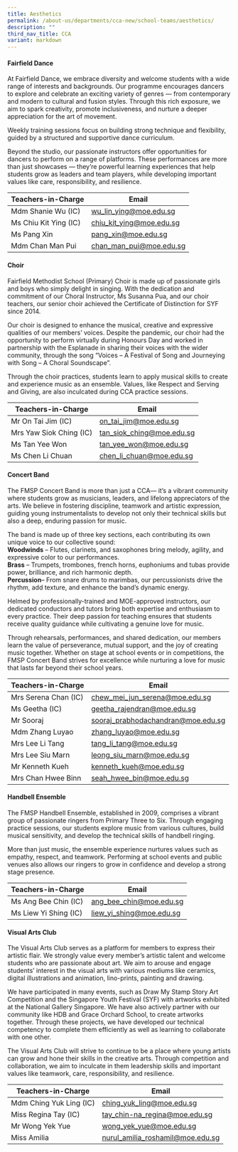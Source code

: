 ```yaml
---
title: Aesthetics
permalink: /about-us/departments/cca-new/school-teams/aesthetics/
description: ""
third_nav_title: CCA
variant: markdown
---
```

<h4><strong>Fairfield Dance</strong></h4>

At Fairfield Dance, we embrace diversity and welcome students with a wide range of interests and backgrounds. Our programme encourages dancers to explore and celebrate an exciting variety of genres — from contemporary and modern to cultural and fusion styles. Through this rich exposure, we aim to spark creativity, promote inclusiveness, and nurture a deeper appreciation for the art of movement.

Weekly training sessions focus on building strong technique and flexibility, guided by a structured and supportive dance curriculum.

Beyond the studio, our passionate instructors offer opportunities for dancers to perform on a range of platforms. These performances are more than just showcases — they’re powerful learning experiences that help students grow as leaders and team players, while developing important values like care, responsibility, and resilience.

| Teachers-in-Charge | Email |
| -------- | -------- |
| Mdm Shanie Wu (IC)    | wu_lin_ying@moe.edu.sg     |
| Ms Chiu Kit Ying (IC)     | chiu_kit_ying@moe.edu.sg     |
| Ms Pang Xin     | pang_xin@moe.edu.sg     |
| Mdm Chan Man Pui     | chan_man_pui@moe.edu.sg     |

<p></p><section id="choir"><p></p>
<h4><strong>Choir</strong></h4></section>

Fairfield Methodist School (Primary) Choir is made up of passionate girls and boys who simply delight in singing. With the dedication and commitment of our Choral Instructor, Ms Susanna Pua, and our choir teachers, our senior choir achieved the Certificate of Distinction for SYF since 2014.

Our choir is designed to enhance the musical, creative and expressive qualities of our members’ voices. Despite the pandemic, our choir had the opportunity to perform virtually during Honours Day and worked in partnership with the Esplanade in sharing their voices with the wider community, through the song “Voices – A Festival of Song and Journeying with Song – A Choral Soundscape”.

Through the choir practices, students learn to apply musical skills to create and experience music as an ensemble. Values, like Respect and Serving and Giving, are also inculcated during CCA practice sessions.

| Teachers-in-Charge | Email |
| -------- | -------- |
| Mr On Tai Jim (IC)    | on_tai_jim@moe.edu.sg     |
| Mrs Yaw Siok Ching (IC)    | tan_siok_ching@moe.edu.sg     |
| Ms Tan Yee Won     | tan_yee_won@moe.edu.sg     |
| Ms Chen Li Chuan     | chen_li_chuan@moe.edu.sg     |

<p></p><section id="concert-band"><p></p>
<h4><strong>Concert Band</strong></h4>

The FMSP Concert Band is more than just a CCA— it’s a vibrant community where students grow as musicians, leaders, and lifelong appreciators of the arts. We believe in fostering discipline, teamwork and artistic expression, guiding young instrumentalists to develop not only their technical skills but also a deep, enduring passion for music.  

The band is made up of three key sections, each contributing its own unique voice to our collective sound:  
**Woodwinds** – Flutes, clarinets, and saxophones bring melody, agility, and expressive color to our performances.  
**Brass** – Trumpets, trombones, french horns, euphoniums and tubas provide power, brilliance, and rich harmonic depth.  
**Percussion**– From snare drums to marimbas, our percussionists drive the rhythm, add texture, and enhance the band’s dynamic energy.  

Helmed by professionally-trained and MOE-approved instructors, our dedicated conductors and tutors bring both expertise and enthusiasm to every practice. Their deep passion for teaching ensures that students receive quality guidance while cultivating a genuine love for music.  

Through rehearsals, performances, and shared dedication, our members learn the value of perseverance, mutual support, and the joy of creating music together. Whether on stage at school events or in competitions, the FMSP Concert Band strives for excellence while nurturing a love for music that lasts far beyond their school years.

| Teachers-in-Charge | Email |
| -------- | -------- |
| Mrs Serena Chan (IC)    | chew_mei_jun_serena@moe.edu.sg     |
| Ms Geetha (IC)    | geetha_rajendran@moe.edu.sg     |
| Mr Sooraj     | sooraj_prabhodachandran@moe.edu.sg     |
| Mdm Zhang Luyao     | zhang_luyao@moe.edu.sg     |
| Mrs Lee Li Tang     | tang_li_tang@moe.edu.sg     |
| Mrs Lee Siu Marn     | leong_siu_marn@moe.edu.sg     |
| Mr Kenneth Kueh     | kenneth_kueh@moe.edu.sg     |
| Mrs Chan Hwee Binn     | seah_hwee_bin@moe.edu.sg     |

<p></p><section id="handbell-ensemble"><p></p>
<h4><strong>Handbell Ensemble</strong></h4>

The FMSP Handbell Ensemble, established in 2009, comprises a vibrant group of passionate ringers from Primary Three to Six. Through engaging practice sessions, our students explore music from various cultures, build musical sensitivity, and develop the technical skills of handbell ringing.

More than just music, the ensemble experience nurtures values such as empathy, respect, and teamwork. Performing at school events and public venues also allows our ringers to grow in confidence and develop a strong stage presence.

| Teachers-in-Charge | Email |
| -------- | -------- |
| Ms Ang Bee Chin (IC)     | ang_bee_chin@moe.edu.sg     |
| Ms Liew Yi Shing (IC)     | liew_yi_shing@moe.edu.sg     |


<p></p><section id="visual-arts-club"><p></p>
<h4><strong>Visual Arts Club</strong></h4>

The Visual Arts Club serves as a platform for members to express their artistic flair. We strongly value every member’s artistic talent and welcome students who are passionate about art. We aim to arouse and engage students’ interest in the visual arts with various mediums like ceramics, digital illustrations and animation, lino-prints, painting and drawing.

We have participated in many events, such as Draw My Stamp Story Art Competition and the Singapore Youth Festival (SYF) with artworks exhibited at the National Gallery Singapore. We have also actively partner with our community like HDB and Grace Orchard School, to create artworks together. Through these projects, we have developed our technical competency to complete them efficiently as well as learning to collaborate with one other.

The Visual Arts Club will strive to continue to be a place where young artists can grow and hone their skills in the creative arts. Through competition and collaboration, we aim to inculcate in them leadership skills and important values like teamwork, care, responsibility, and resilience.


| Teachers-in-Charge | Email |
| -------- | -------- |
| Mdm Ching Yuk Ling (IC)     | ching_yuk_ling@moe.edu.sg     |
| Miss Regina Tay (IC)     | tay_chin-na_regina@moe.edu.sg    |
| Mr Wong Yek Yue     | wong_yek_yue@moe.edu.sg     |
| Miss Amilia    | nurul_amilia_roshamil@moe.edu.sg    |
</section></section></section>